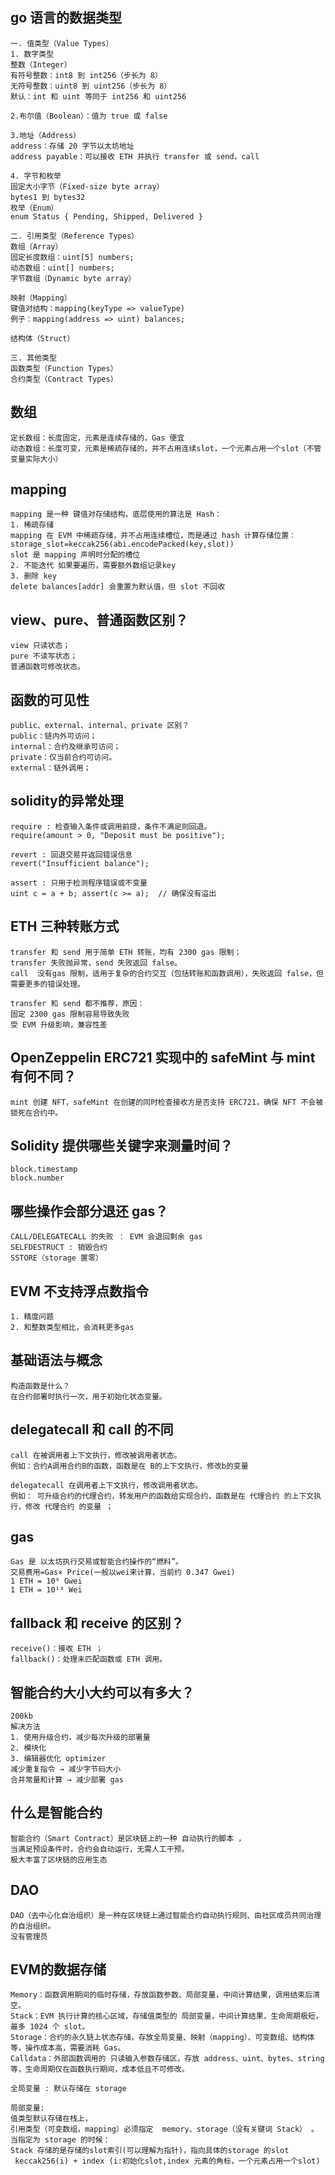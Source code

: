 ## go 语言的数据类型
```
一. 值类型（Value Types）
1. 数字类型
整数（Integer）
有符号整数：int8 到 int256（步长为 8）
无符号整数：uint8 到 uint256（步长为 8）
默认：int 和 uint 等同于 int256 和 uint256

2.布尔值（Boolean）：值为 true 或 false

3.地址（Address）
address：存储 20 字节以太坊地址
address payable：可以接收 ETH 并执行 transfer 或 send，call

4. 字节和枚举
固定大小字节（Fixed-size byte array）
bytes1 到 bytes32
枚举（Enum）
enum Status { Pending, Shipped, Delivered }

二. 引用类型（Reference Types）
数组（Array）
固定长度数组：uint[5] numbers;
动态数组：uint[] numbers;
字节数组（Dynamic byte array）

映射（Mapping）
键值对结构：mapping(keyType => valueType)
例子：mapping(address => uint) balances;

结构体（Struct）

三. 其他类型
函数类型（Function Types）
合约类型（Contract Types）
```

## 数组
```
定长数组：长度固定，元素是连续存储的，Gas 便宜
动态数组：长度可变，元素是稀疏存储的，并不占用连续slot，一个元素占用一个slot（不管变量实际大小）
```

## mapping
```
mapping 是一种 键值对存储结构，底层使用的算法是 Hash：
1. 稀疏存储
mapping 在 EVM 中稀疏存储，并不占用连续槽位，而是通过 hash 计算存储位置：
storage_slot=keccak256(abi.encodePacked(key,slot))
slot 是 mapping 声明时分配的槽位
2. 不能迭代 如果要遍历，需要额外数组记录key
3. 删除 key
delete balances[addr] 会重置为默认值，但 slot 不回收
```

##  view、pure、普通函数区别？
```
view 只读状态；
pure 不读写状态；
普通函数可修改状态。
```

## 函数的可见性
```
public、external、internal、private 区别？
public：链内外可访问；
internal：合约及继承可访问；
private：仅当前合约可访问。
external：链外调用；
```

## solidity的异常处理
```
require : 检查输入条件或调用前提，条件不满足则回退。
require(amount > 0, "Deposit must be positive");

revert : 回退交易并返回错误信息
revert("Insufficient balance");

assert : 只用于检测程序错误或不变量
uint c = a + b; assert(c >= a);  // 确保没有溢出

```

## ETH 三种转账方式
```
transfer 和 send 用于简单 ETH 转账，均有 2300 gas 限制；
transfer 失败抛异常，send 失败返回 false。
call  没有gas 限制，适用于复杂的合约交互（包括转账和函数调用），失败返回 false，但需要更多的错误处理。

transfer 和 send 都不推荐，原因：
固定 2300 gas 限制容易导致失败
受 EVM 升级影响，兼容性差
```

## OpenZeppelin ERC721 实现中的 safeMint 与 mint 有何不同？
```
mint 创建 NFT，safeMint 在创建的同时检查接收方是否支持 ERC721，确保 NFT 不会被锁死在合约中。
```

## Solidity 提供哪些关键字来测量时间？
```
block.timestamp
block.number
```

## 哪些操作会部分退还 gas？
```
CALL/DELEGATECALL 的失败 ： EVM 会退回剩余 gas
SELFDESTRUCT : 销毁合约
SSTORE（storage 置零）
```

## EVM 不支持浮点数指令
```
1. 精度问题
2. 和整数类型相比，会消耗更多gas
```

## 基础语法与概念
```
构造函数是什么？
在合约部署时执行一次，用于初始化状态变量。
```

## delegatecall 和 call 的不同
```
call 在被调用者上下文执行，修改被调用者状态。
例如：合约A调用合约B的函数，函数是在 B的上下文执行，修改b的变量

delegatecall 在调用者上下文执行，修改调用者状态。
例如： 可升级合约的代理合约，转发用户的函数给实现合约，函数是在 代理合约 的上下文执行，修改 代理合约 的变量 ；
```

## gas
```
Gas 是 以太坊执行交易或智能合约操作的“燃料”。
交易费用=Gas× Price(一般以wei来计算，当前约 0.347 Gwei)
1 ETH = 10⁹ Gwei
1 ETH = 10¹⁸ Wei
```

## fallback 和 receive 的区别？
```
receive()：接收 ETH ；
fallback()：处理未匹配函数或 ETH 调用。
```

## 智能合约大小大约可以有多大？
```
200kb
解决方法
1. 使用升级合约，减少每次升级的部署量
2. 模块化
3. 编辑器优化 optimizer
减少重复指令 → 减少字节码大小
合并常量和计算 → 减少部署 gas
```

## 什么是智能合约
```
智能合约（Smart Contract）是区块链上的一种 自动执行的脚本 ，
当满足预设条件时，合约会自动运行，无需人工干预。
极大丰富了区块链的应用生态
```


## DAO
```
DAO（去中心化自治组织）是一种在区块链上通过智能合约自动执行规则、由社区成员共同治理的自治组织。
没有管理员
```


## EVM的数据存储
```
Memory：函数调用期间的临时存储，存放函数参数、局部变量，中间计算结果，调用结束后清空。
Stack：EVM 执行计算的核心区域，存储值类型的 局部变量，中间计算结果，生命周期极短，最多 1024 个 slot。
Storage：合约的永久链上状态存储，存放全局变量、映射（mapping）、可变数组、结构体等，操作成本高，需要消耗 Gas。
Calldata：外部函数调用的 只读输入参数存储区，存放 address、uint、bytes、string 等，生命周期仅在函数执行期间，成本低且不可修改。

全局变量 : 默认存储在 storage

局部变量: 
值类型默认存储在栈上，
引用类型（可变数组，mapping）必须指定  memory、storage（没有关键词 Stack） 。
当指定为 storage 的时候：
Stack 存储的是存储的slot索引(可以理解为指针)，指向具体的storage 的slot
 keccak256(i) + index (i:初始化slot,index 元素的角标，一个元素占用一个slot)

```



